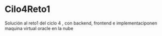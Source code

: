 # Cilo4Reto1
Solución al reto1 del ciclo 4 ,  con backend, frontend e implementaciponen maquina virtual oracle en la nube
